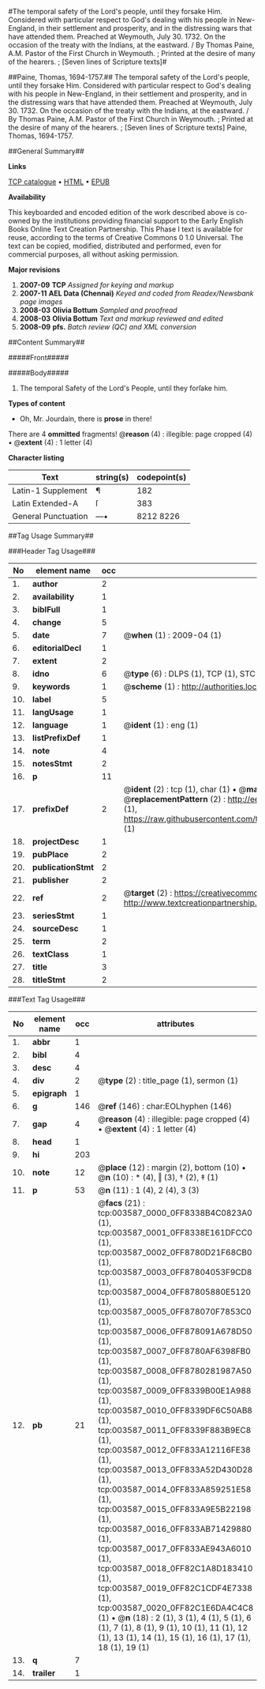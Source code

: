 #The temporal safety of the Lord's people, until they forsake Him. Considered with particular respect to God's dealing with his people in New-England, in their settlement and prosperity, and in the distressing wars that have attended them. Preached at Weymouth, July 30. 1732. On the occasion of the treaty with the Indians, at the eastward. / By Thomas Paine, A.M. Pastor of the First Church in Weymouth. ; Printed at the desire of many of the hearers. ; [Seven lines of Scripture texts]#

##Paine, Thomas, 1694-1757.##
The temporal safety of the Lord's people, until they forsake Him. Considered with particular respect to God's dealing with his people in New-England, in their settlement and prosperity, and in the distressing wars that have attended them. Preached at Weymouth, July 30. 1732. On the occasion of the treaty with the Indians, at the eastward. / By Thomas Paine, A.M. Pastor of the First Church in Weymouth. ; Printed at the desire of many of the hearers. ; [Seven lines of Scripture texts]
Paine, Thomas, 1694-1757.

##General Summary##

**Links**

[TCP catalogue](http://www.ota.ox.ac.uk/tcp/)  • 
[HTML](http://tei.it.ox.ac.uk/tcp/Texts-HTML/free/N02/N02993.html)  • 
[EPUB](http://tei.it.ox.ac.uk/tcp/Texts-EPUB/free/N02/N02993.epub)

**Availability**

This keyboarded and encoded edition of the
	       work described above is co-owned by the institutions
	       providing financial support to the Early English Books
	       Online Text Creation Partnership. This Phase I text is
	       available for reuse, according to the terms of Creative
	       Commons 0 1.0 Universal. The text can be copied,
	       modified, distributed and performed, even for
	       commercial purposes, all without asking permission.

**Major revisions**

1. __2007-09__ __TCP__ *Assigned for keying and markup*
1. __2007-11__ __AEL Data (Chennai)__ *Keyed and coded from Readex/Newsbank page images*
1. __2008-03__ __Olivia Bottum__ *Sampled and proofread*
1. __2008-03__ __Olivia Bottum__ *Text and markup reviewed and edited*
1. __2008-09__ __pfs.__ *Batch review (QC) and XML conversion*

##Content Summary##

#####Front#####

#####Body#####

1. The temporal Safety of the Lord's People, until they forſake him.

**Types of content**

  * Oh, Mr. Jourdain, there is **prose** in there!

There are 4 **ommitted** fragments! 
 @__reason__ (4) : illegible: page cropped (4)  •  @__extent__ (4) : 1 letter (4)

**Character listing**


|Text|string(s)|codepoint(s)|
|---|---|---|
|Latin-1 Supplement|¶|182|
|Latin Extended-A|ſ|383|
|General Punctuation|—•|8212 8226|

##Tag Usage Summary##

###Header Tag Usage###

|No|element name|occ|attributes|
|---|---|---|---|
|1.|__author__|2||
|2.|__availability__|1||
|3.|__biblFull__|1||
|4.|__change__|5||
|5.|__date__|7| @__when__ (1) : 2009-04 (1)|
|6.|__editorialDecl__|1||
|7.|__extent__|2||
|8.|__idno__|6| @__type__ (6) : DLPS (1), TCP (1), STC (1), NOTIS (1), IMAGE-SET (1), EVANS-CITATION (1)|
|9.|__keywords__|1| @__scheme__ (1) : http://authorities.loc.gov/ (1)|
|10.|__label__|5||
|11.|__langUsage__|1||
|12.|__language__|1| @__ident__ (1) : eng (1)|
|13.|__listPrefixDef__|1||
|14.|__note__|4||
|15.|__notesStmt__|2||
|16.|__p__|11||
|17.|__prefixDef__|2| @__ident__ (2) : tcp (1), char (1)  •  @__matchPattern__ (2) : ([0-9\-]+):([0-9IVX]+) (1), (.+) (1)  •  @__replacementPattern__ (2) : http://eebo.chadwyck.com/downloadtiff?vid=$1&page=$2 (1), https://raw.githubusercontent.com/textcreationpartnership/Texts/master/tcpchars.xml#$1 (1)|
|18.|__projectDesc__|1||
|19.|__pubPlace__|2||
|20.|__publicationStmt__|2||
|21.|__publisher__|2||
|22.|__ref__|2| @__target__ (2) : https://creativecommons.org/publicdomain/zero/1.0/ (1), http://www.textcreationpartnership.org/docs/. (1)|
|23.|__seriesStmt__|1||
|24.|__sourceDesc__|1||
|25.|__term__|2||
|26.|__textClass__|1||
|27.|__title__|3||
|28.|__titleStmt__|2||


###Text Tag Usage###

|No|element name|occ|attributes|
|---|---|---|---|
|1.|__abbr__|1||
|2.|__bibl__|4||
|3.|__desc__|4||
|4.|__div__|2| @__type__ (2) : title_page (1), sermon (1)|
|5.|__epigraph__|1||
|6.|__g__|146| @__ref__ (146) : char:EOLhyphen (146)|
|7.|__gap__|4| @__reason__ (4) : illegible: page cropped (4)  •  @__extent__ (4) : 1 letter (4)|
|8.|__head__|1||
|9.|__hi__|203||
|10.|__note__|12| @__place__ (12) : margin (2), bottom (10)  •  @__n__ (10) : * (4), ‖ (3), † (2), ‡ (1)|
|11.|__p__|53| @__n__ (11) : 1 (4), 2 (4), 3 (3)|
|12.|__pb__|21| @__facs__ (21) : tcp:003587_0000_0FF8338B4C0823A0 (1), tcp:003587_0001_0FF8338E161DFCC0 (1), tcp:003587_0002_0FF8780D21F68CB0 (1), tcp:003587_0003_0FF87804053F9CD8 (1), tcp:003587_0004_0FF87805880E5120 (1), tcp:003587_0005_0FF878070F7853C0 (1), tcp:003587_0006_0FF878091A678D50 (1), tcp:003587_0007_0FF8780AF6398FB0 (1), tcp:003587_0008_0FF8780281987A50 (1), tcp:003587_0009_0FF8339B00E1A988 (1), tcp:003587_0010_0FF8339DF6C50AB8 (1), tcp:003587_0011_0FF8339F883B9EC8 (1), tcp:003587_0012_0FF833A12116FE38 (1), tcp:003587_0013_0FF833A52D430D28 (1), tcp:003587_0014_0FF833A859251E58 (1), tcp:003587_0015_0FF833A9E5B22198 (1), tcp:003587_0016_0FF833AB71429880 (1), tcp:003587_0017_0FF833AE943A6010 (1), tcp:003587_0018_0FF82C1A8D183410 (1), tcp:003587_0019_0FF82C1CDF4E7338 (1), tcp:003587_0020_0FF82C1E6DA4C4C8 (1)  •  @__n__ (18) : 2 (1), 3 (1), 4 (1), 5 (1), 6 (1), 7 (1), 8 (1), 9 (1), 10 (1), 11 (1), 12 (1), 13 (1), 14 (1), 15 (1), 16 (1), 17 (1), 18 (1), 19 (1)|
|13.|__q__|7||
|14.|__trailer__|1||
